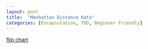 ```yaml
---
layout: post
title:  "Manhattan Distance Kata"
categories: [Encapsulation, TDD, Beginner Friendly]
---
```


[flip chart](https://goo.gl/photos/ySRBkwqPYLF6V1NNA)
